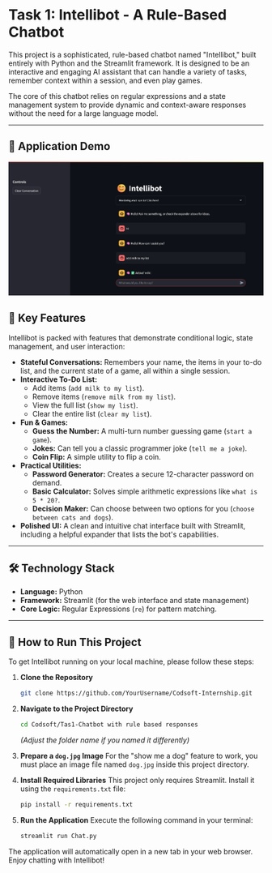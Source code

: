 # Task 1: Intellibot - A Rule-Based Chatbot

This project is a sophisticated, rule-based chatbot named "Intellibot," built entirely with Python and the Streamlit framework. It is designed to be an interactive and engaging AI assistant that can handle a variety of tasks, remember context within a session, and even play games.

The core of this chatbot relies on regular expressions and a state management system to provide dynamic and context-aware responses without the need for a large language model.

---

## 📸 Application Demo

![Screenshot of Intellibot](./Chatbot.png)


## 🚀 Key Features

Intellibot is packed with features that demonstrate conditional logic, state management, and user interaction:

- **Stateful Conversations:** Remembers your name, the items in your to-do list, and the current state of a game, all within a single session.
- **Interactive To-Do List:**
  - Add items (`add milk to my list`).
  - Remove items (`remove milk from my list`).
  - View the full list (`show my list`).
  - Clear the entire list (`clear my list`).
- **Fun & Games:**
  - **Guess the Number:** A multi-turn number guessing game (`start a game`).
  - **Jokes:** Can tell you a classic programmer joke (`tell me a joke`).
  - **Coin Flip:** A simple utility to flip a coin.
- **Practical Utilities:**
  - **Password Generator:** Creates a secure 12-character password on demand.
  - **Basic Calculator:** Solves simple arithmetic expressions like `what is 5 * 20?`.
  - **Decision Maker:** Can choose between two options for you (`choose between cats and dogs`).
- **Polished UI:** A clean and intuitive chat interface built with Streamlit, including a helpful expander that lists the bot's capabilities.

---

## 🛠️ Technology Stack

- **Language:** Python
- **Framework:** Streamlit (for the web interface and state management)
- **Core Logic:** Regular Expressions (`re`) for pattern matching.

---

## 🔧 How to Run This Project

To get Intellibot running on your local machine, please follow these steps:

1.  **Clone the Repository**
    ```bash
    git clone https://github.com/YourUsername/Codsoft-Internship.git
    ```

2.  **Navigate to the Project Directory**
    ```bash
    cd Codsoft/Tas1-Chatbot with rule based responses
    ```
    *(Adjust the folder name if you named it differently)*

3.  **Prepare a `dog.jpg` Image**
    For the "show me a dog" feature to work, you must place an image file named `dog.jpg` inside this project directory.

4.  **Install Required Libraries**
    This project only requires Streamlit. Install it using the `requirements.txt` file:
    ```bash
    pip install -r requirements.txt
    ```

5.  **Run the Application**
    Execute the following command in your terminal:
    ```bash
    streamlit run Chat.py
    ```

The application will automatically open in a new tab in your web browser. Enjoy chatting with Intellibot!